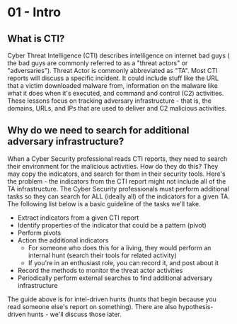 # 01 - Intro

## What is CTI?

Cyber Threat Intelligence (CTI) describes intelligence on internet bad guys ( the bad guys are commonly referred to as a "threat actors" or "adversaries"). Threat Actor is commonly abbreviated as "TA". Most CTI reports will discuss a specific incident. It could include stuff like the URL that a victim downloaded malware from, information on the malware like what it does when it's executed, and command and control (C2) activities. These lessons focus on tracking adversary infrastructure - that is, the domains, URLs, and IPs that are used to deliver and C2 malicious activities.

## Why do we need to search for additional adversary infrastructure?

When a Cyber Security professional reads CTI reports, they need to search their environment for the malicious activities. How do they do this? They may copy the indicators, and search for them in their security tools. Here's the problem - the indicators from the CTI report might not include all of the TA infrastructure. The Cyber Security professionals must perform additional tasks so they can search for ALL (ideally all) of the indicators for a given TA. The following list below is a basic guideline of the tasks we'll take.

- Extract indicators from a given CTI report   
- Identify properties of the indicator that could be a pattern (pivot)
- Perform pivots 
- Action the additional indicators
	- For someone who does this for a living, they would perform an internal hunt (search their tools for related activity)
	- If you're in an enthusiast role, you can record it, and post about it
- Record the methods to monitor the threat actor activities
- Periodically perform external searches to find additional adversary infrastructure

The guide above is for intel-driven hunts (hunts that begin because you read someone else's report on something). There are also hypothesis-driven hunts - we'll discuss those later.